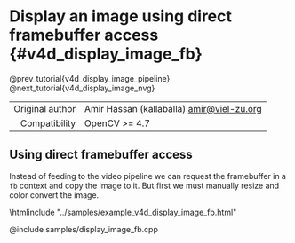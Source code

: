 # Display an image using direct framebuffer access {#v4d_display_image_fb}

@prev_tutorial{v4d_display_image_pipeline}
@next_tutorial{v4d_display_image_nvg}

|    |    |
| -: | :- |
| Original author | Amir Hassan (kallaballa) <amir@viel-zu.org> |
| Compatibility | OpenCV >= 4.7 |

## Using direct framebuffer access
Instead of feeding to the video pipeline we can request the framebuffer in a ```fb``` context and copy the image to it. But first we must manually resize and color convert the image.

\htmlinclude "../samples/example_v4d_display_image_fb.html"

@include samples/display_image_fb.cpp
